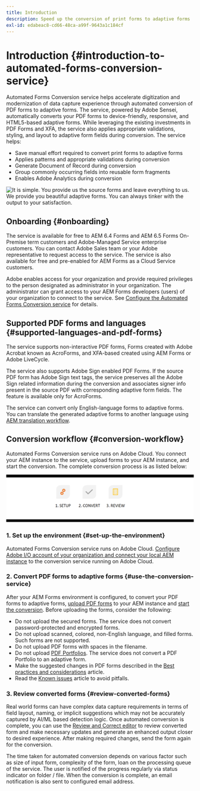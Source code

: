 ```yaml
---
title: Introduction
description: Speed up the conversion of print forms to adaptive forms
exl-id: edabeac8-cd66-48ca-a99f-9643a1c184cf
---
```

# Introduction {#introduction-to-automated-forms-conversion-service}

Automated Forms Conversion service helps accelerate digitization and modernization of data capture experience through automated conversion of PDF forms to adaptive forms. The service, powered by Adobe Sensei, automatically converts your PDF forms to device-friendly, responsive, and HTML5-based adaptive forms. While leveraging the existing investments in PDF Forms and XFA, the service also applies appropriate validations, styling, and layout to adaptive form fields during conversion. The service helps:

* Save manual effort required to convert print forms to adaptive forms
* Applies patterns and appropriate validations during conversion
* Generate Document of Record during conversion
* Group commonly occurring fields into reusable form fragments
* Enables Adobe Analytics during conversion

![It is simple. You provide us the source forms and leave everything to us. We provide you beautiful adaptive forms. You can always tinker with the output to your satisfaction. ](assets/pdf-to-adaptive-form-gitx50.gif)

## Onboarding {#onboarding}

The service is available for free to AEM 6.4 Forms and AEM 6.5 Forms On-Premise term customers and Adobe-Managed Service enterprise customers. You can contact Adobe Sales team or your Adobe representative to request access to the service. The service is also available for free and pre-enabled for AEM Forms as a Cloud Service customers.

Adobe enables access for your organization and provide required privileges to the person designated as administrator in your organization. The administrator can grant access to your AEM Forms developers (users) of your organization to connect to the service. See [Configure the Automated Forms Conversion service](configure-service.md) for details.

## Supported PDF forms and languages {#supported-languages-and-pdf-forms}

The service supports non-interactive PDF forms, Forms created with Adobe Acrobat known as AcroForms, and XFA-based created using AEM Forms or Adobe LiveCycle.

The service also supports Adobe Sign enabled PDF Forms. If the source PDF form has Adobe Sign text tags, the service preserves all the Adobe Sign related information during the conversion and associates signer info present in the source PDF with corresponding adaptive form fields. The feature is available only for AcroForms. 

The service can convert only English-language forms to adaptive forms. You can translate the generated adaptive forms to another language using [AEM translation workflow](https://helpx.adobe.com/experience-manager/6-5/forms/using/using-aem-translation-workflow-to-localize-adaptive-forms.html).

## Conversion workflow  {#conversion-workflow}

Automated Forms Conversion service runs on Adobe Cloud. You connect your AEM instance to the service, upload forms to your AEM instance, and start the conversion. The complete conversion process is as listed below:

![Workflow](assets/conversion-workflow.png)

### 1. Set up the environment {#set-up-the-environment}

Automated Forms Conversion service runs on Adobe Cloud. [Configure Adobe I/O account of your organization and connect your local AEM instance](configure-service.md) to the conversion service running on Adobe Cloud.

### 2. Convert PDF forms to adaptive forms {#use-the-conversion-service}

After your AEM Forms environment is configured, to convert your PDF forms to adaptive forms, [upload PDF forms](convert-existing-forms-to-adaptive-forms.md) to your AEM instance and [start the conversion](convert-existing-forms-to-adaptive-forms.md#run-the-conversion). Before uploading the forms, consider the following:

* Do not upload the secured forms. The service does not convert password-protected and encrypted forms.
* Do not upload scanned, colored, non-English language, and filled forms. Such forms are not supported.  
* Do not upload PDF forms with spaces in the filename.
* Do not upload [PDF Portfolios](https://helpx.adobe.com/acrobat/using/overview-pdf-portfolios.html). The service does not convert a PDF Portfolio to an adaptive form.
* Make the suggested changes in PDF forms described in the [Best practices and considerations](styles-and-pattern-considerations-and-best-practices.md) article.
* Read the [Known issues](known-issues.md) article to avoid pitfalls.

### 3. Review converted forms {#review-converted-forms}

Real world forms can have complex data capture requirements in terms of field layout, naming, or implicit suggestions which may not be accurately captured by AI/ML based detection logic. Once automated conversion is complete, you can use the [Review and Correct editor](review-correct-ui-edited.md) to review converted form and make necessary updates and generate an enhanced output closer to desired experience. After making required changes, send the form again for the conversion.

The time taken for automated conversion depends on various factor such as size of input form, complexity of the form, loan on the processing queue of the service. The user is notified of the progress regularly via status indicator on folder / file. When the conversion is complete, an email notification is also sent to configured email address.
